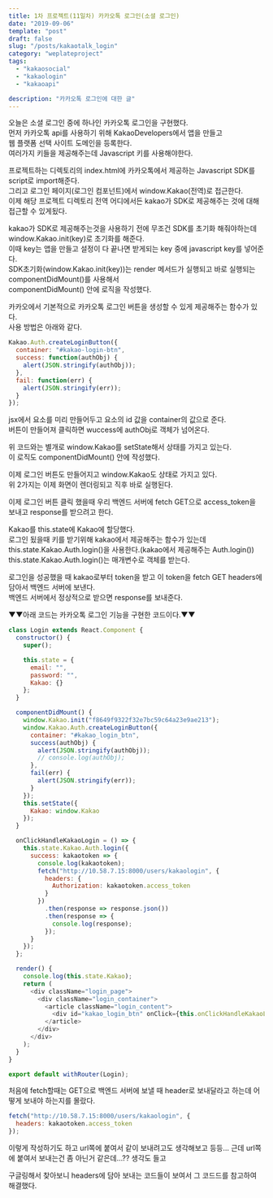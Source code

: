 ```yaml
---
title: 1차 프로젝트(11일차) 카카오톡 로그인(소셜 로그인)
date: "2019-09-06"
template: "post"
draft: false
slug: "/posts/kakaotalk_login"
category: "weplateproject"
tags:
  - "kakaosocial"
  - "kakaologin"
  - "kakaoapi"

description: "카카오톡 로그인에 대한 글"
---
```


오늘은 소셜 로그인 중에 하나인 카카오톡 로그인을 구현했다.  
먼저 카카오톡 api를 사용하기 위해 KakaoDevelopers에서 앱을 만들고  
웹 플랫폼 선택 사이트 도메인을 등록한다.  
여러가지 키들을 제공해주는데 Javascript 키를 사용해야한다.

프로젝트하는 디렉토리의 index.html에 카카오톡에서 제공하는 Javascript SDK를 script로 import해준다.  
그리고 로그인 페이지(로그인 컴포넌트)에서 window.Kakao(전역)로 접근한다.  
이제 해당 프로젝트 디렉토리 전역 어디에서든 kakao가 SDK로 제공해주는 것에 대해 접근할 수 있게됬다.

kakao가 SDK로 제공해주는것을 사용하기 전에 무조건 SDK를 초기화 해줘야하는데  
window.Kakao.init(key)로 초기화를 해준다.  
이때 key는 앱을 만들고 설정이 다 끝나면 받게되는 key 중에 javascript key를 넣어준다.  
SDK초기화(window.Kakao.init(key))는 render 메서드가 실행되고 바로 실행되는 componentDidMount()를 사용해서  
componentDidMount() 안에 로직을 작성했다.

카카오에서 기본적으로 카카오톡 로그인 버튼을 생성할 수 있게 제공해주는 함수가 있다.  
사용 방법은 아래와 같다.

```js
Kakao.Auth.createLoginButton({
  container: "#kakao-login-btn",
  success: function(authObj) {
    alert(JSON.stringify(authObj));
  },
  fail: function(err) {
    alert(JSON.stringify(err));
  }
});
```

jsx에서 요소를 미리 만들어두고 요소의 id 값을 container의 값으로 준다.  
버튼이 만들어져 클릭하면 wuccess에 authObj로 객체가 넘어온다.

위 코드와는 별개로 window.Kakao를 setState해서 상태를 가지고 있는다.  
이 로직도 componentDidMount() 안에 작성했다.

이제 로그인 버튼도 만들어지고 window.Kakao도 상태로 가지고 있다.  
위 2가지는 이제 화면이 렌더링되고 직후 바로 실행된다.

이제 로그인 버튼 클릭 했을때 우리 백엔드 서버에 fetch GET으로 access_token을  
보내고 response를 받으려고 한다.

Kakao를 this.state에 Kakao에 할당했다.  
로그인 됬을때 키를 받기위해 kakao에서 제공해주는 함수가 있는데  
this.state.Kakao.Auth.login()을 사용한다.(kakao에서 제공해주는 Auth.login())  
this.state.Kakao.Auth.login()는 매개변수로 객체를 받는다.

로그인을 성공했을 때 kakao로부터 token을 받고 이 token을 fetch GET headers에  
담아서 백엔드 서버에 보낸다.  
백엔드 서버에서 정상적으로 받으면 response를 보내준다.

▼▼아래 코드는 카카오톡 로그인 기능을 구현한 코드이다.▼▼

```js
class Login extends React.Component {
  constructor() {
    super();

    this.state = {
      email: "",
      password: "",
      Kakao: {}
    };
  }

  componentDidMount() {
    window.Kakao.init("f8649f9322f32e7bc59c64a23e9ae213");
    window.Kakao.Auth.createLoginButton({
      container: "#kakao_login_btn",
      success(authObj) {
        alert(JSON.stringify(authObj));
        // console.log(authObj);
      },
      fail(err) {
        alert(JSON.stringify(err));
      }
    });
    this.setState({
      Kakao: window.Kakao
    });
  }

  onClickHandleKakaoLogin = () => {
    this.state.Kakao.Auth.login({
      success: kakaotoken => {
        console.log(kakaotoken);
        fetch("http://10.58.7.15:8000/users/kakaologin", {
          headers: {
            Authorization: kakaotoken.access_token
          }
        })
          .then(response => response.json())
          .then(response => {
            console.log(response);
          });
      }
    });
  };

  render() {
    console.log(this.state.Kakao);
    return (
      <div className="login_page">
        <div className="login_container">
          <article className="login_content">
            <div id="kakao_login_btn" onClick={this.onClickHandleKakaoLogin} />
          </article>
        </div>
      </div>
    );
  }
}

export default withRouter(Login);
```

처음에 fetch할때는 GET으로 백엔드 서버에 보낼 때 header로 보내달라고 하는데
어떻게 보내야 하는지를 몰랐다.

```js
fetch("http://10.58.7.15:8000/users/kakaologin", {
  headers: kakaotoken.access_token
});
```

이렇게 작성하기도 하고 url쪽에 붙여서 같이 보내려고도 생각해보고 등등...
근데 url쪽에 붙여서 보내는건 좀 아닌거 같은데...?? 생각도 들고

구글링해서 찾아보니 headers에 담아 보내는 코드들이 보여서
그 코드드를 참고하여 해결했다.
